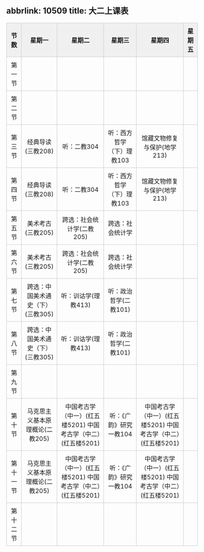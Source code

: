 abbrlink: 10509
title: 大二上课表
---
<style>
  .table-container {
    max-width: 100%;
    overflow-x: auto;
    box-sizing: border-box;
  }

  table {
    border-collapse: collapse;
    width: 100%;
    table-layout: fixed;
  }

   th, td {
    border: 1px solid #ccc;
    padding: 8px;
    text-align: center;
  }

   th {
    background-color: #f0f0f0;
    font-weight: bold;
  }

   th:nth-child(n+2),  td:nth-child(n+2) {
    width: calc((100% - 120px) / 5); /* 120px 是第一列的宽度，5是星期几的列数 */
  }
</style>

|节数|星期一|星期二|星期三|星期四|星期五|
|--|--|--|--|--|--|
|第一节|      |      |      |      |      |
|第二节|      |      |      |      |      |
|第三节|经典导读(三教208)|听：二教304|听：西方哲学（下）理教103|馆藏文物修复与保护(地学213)|      |
|第四节|经典导读(三教208)|听：二教304|听：西方哲学（下）理教103|馆藏文物修复与保护(地学213)|      |
|第五节|美术考古(三教205)|跨选：社会统计学(二教205)|跨选：社会统计学|      |      |
|第六节|美术考古(三教205)|跨选：社会统计学(二教205)|跨选：社会统计学|      |      |
|第七节|跨选：中国美术通史（下）(三教305)|听：训诂学(理教413)|听：政治哲学(二教101)|      |      |
|第八节|跨选：中国美术通史（下）(三教305)|听：训诂学(理教413)|听：政治哲学(二教101)|      |      |
|第九节|      |      |      |      |      |
|第十节|马克思主义基本原理概论(二教205)|中国考古学（中一）(红五楼5201) 中国考古学（中二）(红五楼5201)|听：《广韵》研究 一教104|中国考古学（中一）(红五楼5201) 中国考古学（中二）(红五楼5201)|      |
|第十一节|马克思主义基本原理概论(二教205)|中国考古学（中一）(红五楼5201) 中国考古学（中二）(红五楼5201)|听：《广韵》研究 一教104|中国考古学（中一）(红五楼5201) 中国考古学（中二）(红五楼5201)|      |
|第十二节|      |      |      |      |      |
